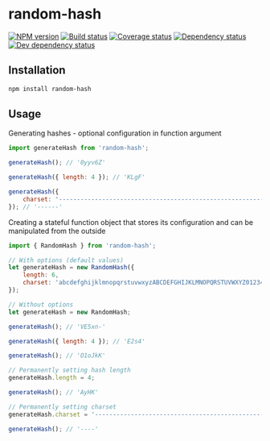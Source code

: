 # random-hash
[![NPM version][npm-image]][npm-url]
[![Build status][travis-image]][travis-url]
[![Coverage status][coveralls-image]][coveralls-url]
[![Dependency status][david-dm-image]][david-dm-url]
[![Dev dependency status][david-dm-dev-image]][david-dm-dev-url]

## Installation
```bash
npm install random-hash
```

## Usage
Generating hashes - optional configuration in function argument
```js
import generateHash from 'random-hash';

generateHash(); // '0yyv6Z'

generateHash({ length: 4 }); // 'KLgF'

generateHash({
    charset: '----------------------------------------------------------------'
}); // '------'
```

Creating a stateful function object that stores its configuration and can be manipulated from the outside
```js
import { RandomHash } from 'random-hash';

// With options (default values)
let generateHash = new RandomHash({
    length: 6,
    charset: 'abcdefghijklmnopqrstuvwxyzABCDEFGHIJKLMNOPQRSTUVWXYZ0123456789-_'
});

// Without options
let generateHash = new RandomHash;

generateHash(); // 'VE5xn-'

generateHash({ length: 4 }); // 'E2s4'

generateHash(); // 'O1oJkK'

// Permanently setting hash length
generateHash.length = 4;

generateHash(); // 'AyHK'

// Permanently setting charset
generateHash.charset = '----------------------------------------------------------------';

generateHash(); // '----'
```

[npm-url]: https://npmjs.org/package/random-hash
[npm-image]: https://badge.fury.io/js/random-hash.svg
[travis-url]: https://travis-ci.org/PabloSichert/random-hash
[travis-image]: http://img.shields.io/travis/PabloSichert/random-hash.svg
[coveralls-url]:https://coveralls.io/r/PabloSichert/random-hash
[coveralls-image]:https://coveralls.io/repos/PabloSichert/random-hash/badge.svg
[david-dm-url]:https://david-dm.org/PabloSichert/random-hash
[david-dm-image]:https://david-dm.org/PabloSichert/random-hash.svg
[david-dm-dev-url]:https://david-dm.org/PabloSichert/random-hash#info=devDependencies
[david-dm-dev-image]:https://david-dm.org/PabloSichert/random-hash/dev-status.svg
